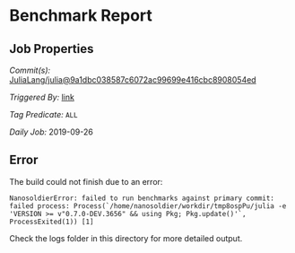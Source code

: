 # Benchmark Report

## Job Properties

*Commit(s):* [JuliaLang/julia@9a1dbc038587c6072ac99699e416cbc8908054ed](https://github.com/JuliaLang/julia/commit/9a1dbc038587c6072ac99699e416cbc8908054ed)

*Triggered By:* [link](https://github.com/JuliaLang/julia/commit/9a1dbc038587c6072ac99699e416cbc8908054ed#commitcomment-35241505)

*Tag Predicate:* `ALL`

*Daily Job:* 2019-09-26

## Error

The build could not finish due to an error:

```
NanosoldierError: failed to run benchmarks against primary commit: failed process: Process(`/home/nanosoldier/workdir/tmp8ospPu/julia -e 'VERSION >= v"0.7.0-DEV.3656" && using Pkg; Pkg.update()'`, ProcessExited(1)) [1]
```

Check the logs folder in this directory for more detailed output.

